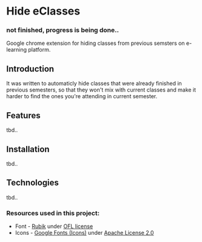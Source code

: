 # Hide eClasses
### not finished, progress is being done..
Google chrome extension for hiding classes from previous semsters on e-learning platform.

## Introduction
It was written to automaticly hide classes that were already finished in previous semesters, so that they won't mix with current classes and make it harder to find the ones you're attending in current semester.

## Features
tbd..

## Installation
tbd..

## Technologies
tbd..

### Resources used in this project:
* Font - [Rubik](https://fonts.google.com/specimen/Rubik?preview.text_type=custom#standard-styles) under [OFL license](/styles/Rubik-Font-OFL.txt)
* Icons - [Google Fonts (Icons)](https://fonts.google.com/icons#standard-styles) under [Apache License 2.0](http://www.apache.org/licenses/LICENSE-2.0.txt)